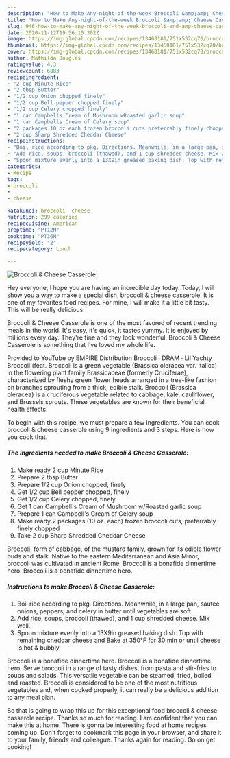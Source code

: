 ```yaml
---
description: "How to Make Any-night-of-the-week Broccoli &amp;amp; Cheese Casserole"
title: "How to Make Any-night-of-the-week Broccoli &amp;amp; Cheese Casserole"
slug: 946-how-to-make-any-night-of-the-week-broccoli-and-amp-cheese-casserole
date: 2020-11-12T19:56:10.302Z
image: https://img-global.cpcdn.com/recipes/13460181/751x532cq70/broccoli-cheese-casserole-recipe-main-photo.jpg
thumbnail: https://img-global.cpcdn.com/recipes/13460181/751x532cq70/broccoli-cheese-casserole-recipe-main-photo.jpg
cover: https://img-global.cpcdn.com/recipes/13460181/751x532cq70/broccoli-cheese-casserole-recipe-main-photo.jpg
author: Mathilda Douglas
ratingvalue: 4.3
reviewcount: 6883
recipeingredient:
- "2 cup Minute Rice"
- "2 tbsp Butter"
- "1/2 cup Onion chopped finely"
- "1/2 cup Bell pepper chopped finely"
- "1/2 cup Celery chopped finely"
- "1 can Campbells Cream of Mushroom wRoasted garlic soup"
- "1 can Campbells Cream of Celery soup"
- "2 packages 10 oz each frozen broccoli cuts preferrably finely chopped"
- "2 cup Sharp Shredded Cheddar Cheese"
recipeinstructions:
- "Boil rice according to pkg. Directions. Meanwhile, in a large pan, sautee onions, peppers, and celery in butter until vegetables are soft"
- "Add rice, soups, broccoli (thawed), and 1 cup shredded cheese. Mix well."
- "Spoon mixture evenly into a 13X9in greased baking dish. Top with remaining cheddar cheese and Bake at 350°F for 30 min or until cheese is hot &amp; bubbly"
categories:
- Recipe
tags:
- broccoli
- 
- cheese

katakunci: broccoli  cheese 
nutrition: 299 calories
recipecuisine: American
preptime: "PT12M"
cooktime: "PT36M"
recipeyield: "2"
recipecategory: Lunch

---
```



![Broccoli &amp; Cheese Casserole](https://img-global.cpcdn.com/recipes/13460181/751x532cq70/broccoli-cheese-casserole-recipe-main-photo.jpg)

Hey everyone, I hope you are having an incredible day today. Today, I will show you a way to make a special dish, broccoli &amp; cheese casserole. It is one of my favorites food recipes. For mine, I will make it a little bit tasty. This will be really delicious.

Broccoli &amp; Cheese Casserole is one of the most favored of recent trending meals in the world. It's easy, it's quick, it tastes yummy. It is enjoyed by millions every day. They're fine and they look wonderful. Broccoli &amp; Cheese Casserole is something that I've loved my whole life.

Provided to YouTube by EMPIRE Distribution Broccoli · DRAM · Lil Yachty Broccoli (feat. Broccoli is a green vegetable (Brassica oleracea var. italica) in the flowering plant family Brassicaceae (formerly Cruciferae), characterized by fleshy green flower heads arranged in a tree-like fashion on branches sprouting from a thick, edible stalk. Broccoli (Brassica oleracea) is a cruciferous vegetable related to cabbage, kale, cauliflower, and Brussels sprouts. These vegetables are known for their beneficial health effects.


To begin with this recipe, we must prepare a few ingredients. You can cook broccoli &amp; cheese casserole using 9 ingredients and 3 steps. Here is how you cook that.

<!--inarticleads1-->

##### The ingredients needed to make Broccoli &amp; Cheese Casserole:

1. Make ready 2 cup Minute Rice
1. Prepare 2 tbsp Butter
1. Prepare 1/2 cup Onion chopped, finely
1. Get 1/2 cup Bell pepper chopped, finely
1. Get 1/2 cup Celery chopped, finely
1. Get 1 can Campbell&#39;s Cream of Mushroom w/Roasted garlic soup
1. Prepare 1 can Campbell&#39;s Cream of Celery soup
1. Make ready 2 packages (10 oz. each) frozen broccoli cuts, preferrably finely chopped
1. Take 2 cup Sharp Shredded Cheddar Cheese


Broccoli, form of cabbage, of the mustard family, grown for its edible flower buds and stalk. Native to the eastern Mediterranean and Asia Minor, broccoli was cultivated in ancient Rome. Broccoli is a bonafide dinnertime hero. Broccoli is a bonafide dinnertime hero. 

<!--inarticleads2-->

##### Instructions to make Broccoli &amp; Cheese Casserole:

1. Boil rice according to pkg. Directions. Meanwhile, in a large pan, sautee onions, peppers, and celery in butter until vegetables are soft
1. Add rice, soups, broccoli (thawed), and 1 cup shredded cheese. Mix well.
1. Spoon mixture evenly into a 13X9in greased baking dish. Top with remaining cheddar cheese and Bake at 350°F for 30 min or until cheese is hot &amp; bubbly


Broccoli is a bonafide dinnertime hero. Broccoli is a bonafide dinnertime hero. Serve broccoli in a range of tasty dishes, from pasta and stir-fries to soups and salads. This versatile vegetable can be steamed, fried, boiled and roasted. Broccoli is considered to be one of the most nutritious vegetables and, when cooked properly, it can really be a delicious addition to any meal plan. 

So that is going to wrap this up for this exceptional food broccoli &amp; cheese casserole recipe. Thanks so much for reading. I am confident that you can make this at home. There is gonna be interesting food at home recipes coming up. Don't forget to bookmark this page in your browser, and share it to your family, friends and colleague. Thanks again for reading. Go on get cooking!
